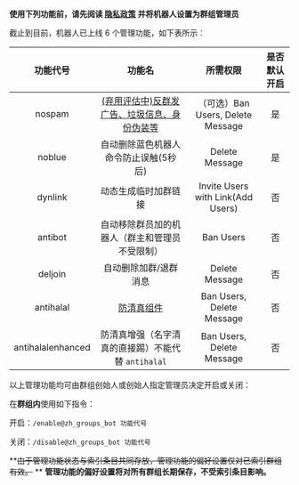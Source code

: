 **使用下列功能前，请先阅读 [隐私政策](/privacy_policy.md) 并将机器人设置为群组管理员**

截止到目前，机器人已上线 6 个管理功能，如下表所示：

| 功能代号 | 功能名 | 所需权限 | 是否默认开启 |
| :---: | :---: | :---: | :---: |
| nospam | [(弃用评估中)反群发广告、垃圾信息、身份伪装等](/note-about-spam-tag.md) | （可选）Ban Users, Delete Message | 是 |
| noblue | 自动删除蓝色机器人命令防止误触(5秒后) | Delete Message | 是 |
| dynlink | 动态生成临时加群链接 | Invite Users with Link\(Add Users\) | 否 |
| antibot | 自动移除群员加的机器人（群主和管理员不受限制） | Ban Users | 否 |
| deljoin | 自动删除加群/退群消息 | Delete Message | 否 |
| antihalal | [防清真组件](/plugin_antihalal.md) | Ban Users, Delete Message | 否 |
| antihalalenhanced | 防清真增强（名字清真的直接踢）不能代替 `antihalal` | Ban Users, Delete Message | 否 |

以上管理功能均可由群组创始人或创始人指定管理员决定开启或关闭：

在**群组内**使用如下指令：

开启：`/enable@zh_groups_bot 功能代号`

关闭：`/disable@zh_groups_bot 功能代号`

**~~由于管理功能状态与索引条目共同存放，管理功能的偏好设置仅对已索引群组有效。~~
**
**管理功能的偏好设置将对所有群组长期保存，不受索引条目影响。**

